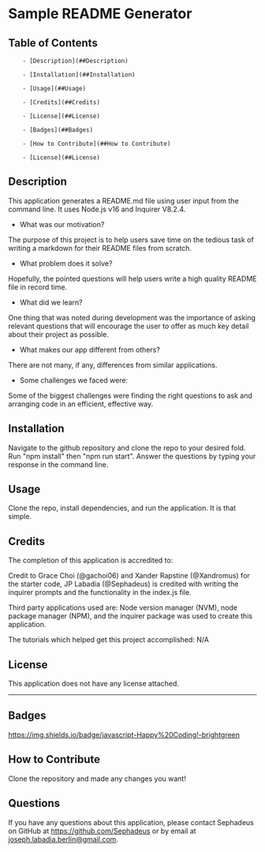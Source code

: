 

  # Sample README Generator

  
## Table of Contents
  
		- [Description](##Description)
  
		- [Installation](##Installation)
  
		- [Usage](##Usage)
  
		- [Credits](##Credits)
  
		- [License](##License)
  
		- [Badges](##Badges)
  
		- [How to Contribute](##How to Contribute)
  
		- [License](##License)
  
 ## Description
  
This application generates a README.md file using user input from the command line. It uses Node.js v16 and Inquirer V8.2.4.
  
- What was our motivation?
  
The purpose of this project is to help users save time on the tedious task of writing a markdown for their README files from scratch.
  
- What problem does it solve?
  
Hopefully, the pointed questions will help users write a high quality README file in record time.
  
- What did we learn?
  
One thing that was noted during development was the importance of asking relevant questions that will encourage the user to offer as much key detail about their project as possible.
  
- What makes our app different from others?
  
There are not many, if any, differences from similar applications. 
  
- Some challenges we faced were:
  
Some of the biggest challenges were finding the right questions to ask and arranging code in an efficient, effective way.
  
## Installation
  
Navigate to the github repository and clone the repo to your desired fold. Run "npm install" then "npm run start". Answer the questions by typing your response in the command line.
  
## Usage
  
Clone the repo, install dependencies, and run the application. It is that simple.
  
## Credits
  
The completion of this application is accredited to: 
  
Credit to Grace Choi (@gachoi06) and Xander Rapstine (@Xandromus) for the starter code, JP Labadia (@Sephadeus) is credited with writing the inquirer prompts and the functionality in the index.js file.
  
Third party applications used are: Node version manager (NVM), node package manager (NPM), and the inquirer package was used to create this application.
  
The tutorials which helped get this project accomplished: N/A 
  
## License
  
This application does not have any license attached.
  
---
  
## Badges
  
https://img.shields.io/badge/javascript-Happy%20Coding!-brightgreen
  
## How to Contribute
  
Clone the repository and made any changes you want!
  
## Questions
  
If you have any questions about this application, please contact Sephadeus on GitHub at https://github.com/Sephadeus or by email at joseph.labadia.berlin@gmail.com.
  
